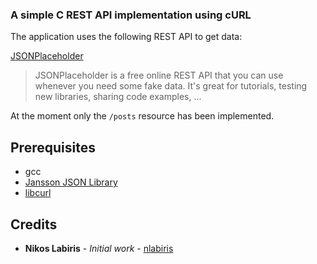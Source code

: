 ### A simple C REST API implementation using cURL

The application uses the following REST API to get data:

[JSONPlaceholder](https://jsonplaceholder.typicode.com)

> JSONPlaceholder is a free online REST API that you can use whenever you need some fake data. 
It's great for tutorials, testing new libraries, sharing code examples, ...


At the moment only the `/posts` resource has been implemented.


## Prerequisites

* gcc
* [Jansson JSON Library](https://jansson.readthedocs.io/en/2.11/gettingstarted.html)
* [libcurl](https://curl.haxx.se/libcurl/)


## Credits

* **Nikos Labiris** - *Initial work* - [nlabiris](https://github.com/nlabiris)